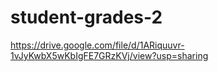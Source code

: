 # student-grades-2
https://drive.google.com/file/d/1ARiquuvr-1vJyKwbX5wKbIgFE7GRzKVj/view?usp=sharing

